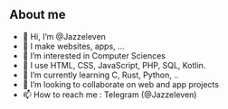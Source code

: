 ## About me

- 👋 Hi, I’m @Jazzeleven
- 🥽 I make websites, apps, ...
- 👀 I’m interested in Computer Sciences
- 🔨 I use HTML, CSS, JavaScript, PHP, SQL, Kotlin. 
- 🌱 I’m currently learning C, Rust, Python, ..
- 💞️ I’m looking to collaborate on web and app projects
- 📫 How to reach me : Telegram (@Jazzeleven)